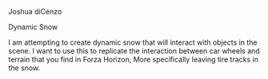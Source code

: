 Joshua diCenzo

Dynamic Snow

I am attempting to create dynamic snow that will interact with objects in the scene. I want to use this to replicate the interaction between car wheels and terrain that you find in Forza Horizon, More specifically leaving tire tracks in the snow. 
